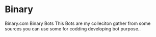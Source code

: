 # Binary
Binary.com Binary Bots
This Bots are my colleciton gather from some sources you can use some for codding developing bot purpose..
